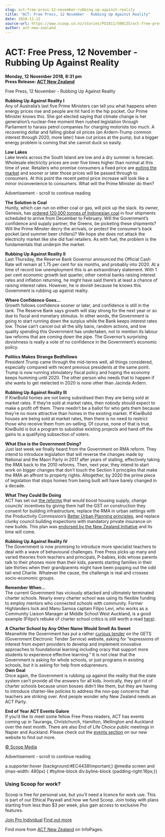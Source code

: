 ```yaml
---
slug: act-free-press-12-november-rubbing-up-against-reality
title: "ACT: Free Press, 12 November - Rubbing Up Against Reality"
date: 2018-11-12
source-url: https://www.scoop.co.nz/stories/PO1811/S00135/act-free-press-12-november-rubbing-up-against-reality.htm
author: act-new-zealand
---
```

ACT: Free Press, 12 November - Rubbing Up Against Reality
=========================================================

**Monday, 12 November 2018, 8:31 pm**  
**Press Release: [ACT New Zealand](https://info.scoop.co.nz/ACT_New_Zealand)**

Free Press, 12 November - Rubbing Up Against Reality

**Rubbing Up Against Reality I**  
Any of Australia’s last five Prime Ministers can tell you what happens when energy prices rise and people are hit hard in the hip pocket. Our Prime Minister knows this. She got elected saying that climate change is her generation’s nuclear-free moment then rushed legislation through Parliament to harass petrol companies for charging motorists too much. A recovering dollar and falling global oil prices (an Ardern-Trump common interest through 2020, more later) have cut prices at the pump, but a bigger energy problem is coming that she cannot duck so easily.

**Low Lakes**  
Lake levels across the South Island are low and a dry summer is forecast. Wholesale electricity prices are over five times higher than normal at this time of year. Retailers who promise consumers a fixed price are [exiting the market](https://www.act.org.nz/r?u=5xNnogsdD9yGIfGEM2rlXQpBvAmlSKgQ1yvvgy9PLRp-B9EMFd4dHTU1dn1i9SeaQeLGlr1IcfAzNKP90BJpGXfBgGn_75dR8FxdBuWEe419gSy0Mv36JJ3eTnGKC7qIrexHhgjUaIw4WjZ6rJJtx4SN-oAinP8R9gm66LT-2dLVgy8dv8BgpN5mFk_5k0bRh-jWJwzLCv8IimRnILOVjw&e=1436fca17bda55074760909e04a8a403&utm_source=actnz&utm_medium=email&utm_campaign=free_press_12_november&n=2) and sooner or later those prices will be passed through to consumers. At this point the recent petrol price increase will look like a minor inconvenience to consumers. What will the Prime Minister do then?

Advertisement - scroll to continue reading





**The Solution is Coal**  
Huntly, which can run on either coal or gas, will pick up the slack. Its owner, Genesis, has [ordered 120,000 tonnes of Indonesian coal](https://www.act.org.nz/r?u=cSoqv965O5QwEBXLw54H_71wknHMR-FzSwjonyHiUdE4mJZOpCWXtaLhT2bxlpAlsUrtYO1AX0sBeJYhl7ewr1uRzpnsfugtKTmbnmTL5gpxDBDSVrVRXebaU8OGh7ZoDYXo3Ksn4fp6hV74c6LUiQ&e=1436fca17bda55074760909e04a8a403&utm_source=actnz&utm_medium=email&utm_campaign=free_press_12_november&n=3) in four shipments scheduled to arrive from December to February. Will the Government’s confidence and supply partner, the Greens, be picketing these shipments? Will the Prime Minster decry the arrivals, or protect the consumer’s back pocket (and summer beer chillers)? We hope she does not attack the electricity market like she did fuel retailers. As with fuel, the problem is the fundamentals that underpin the market.

**Rubbing Up Against Reality II**  
Last Thursday, the Reserve Bank Governor announced the Official Cash Rate will remain at 1.75 per cent for six months, and probably into 2020. At a time of record low unemployment this is an extraordinary statement. With 1 per cent economic growth last quarter, other central banks raising interest rates and inflation returning, he might have said there’s at least a chance of raising interest rates. However, he is dovish because he knows this Government is rubbing up against reality.

**Where Confidence Goes…**  
Growth follows confidence sooner or later, and confidence is still in the tank. The Reserve Bank says growth will stay strong for the next year or so due to fiscal and monetary stimulus. In other words, the Government is going to start running down the surplus while the Bank keeps interest rates low. Those can’t cancel out all the silly bans, random actions, and low quality spending this Government has undertaken, not to mention its labour law reforms that are coming down the pipe. The Governor’s surprising dovishness is really a vote of no confidence in the Government’s economic policy.

**Politics Makes Strange Bedfellows**  
President Trump came through the mid-terms well, all things considered, especially compared with recent previous presidents at the same point. Trump is now running stimulatory fiscal policy and hoping the economy keeps humming until 2020. The other person who needs that to happen if she wants to get reelected in 2020 is none other than Jacinda Ardern.

**Rubbing Up Against Reality III**  
If KiwiBuild homes are not being subsidised then they are being sold at market rates. If they’re sold at market rates, then nobody should expect to make a profit off them. There needn’t be a ballot for who gets them because they’re no more attractive than homes in the existing market. If KiwiBuild houses are being sold at market rates, then there is no need to restrict those who receive them from on-selling. Of course, none of that is true, KiwiBuild is but a program to subsidise existing projects and hand off the gains to a qualifying subsection of voters.

**What Else is the Government Doing?**  
Just last week we finally heard from the Government on RMA reform. They intend to introduce legislation that will reverse the changes made by National and the Maori Party in 2017 after years of stalling, effectively taking the RMA back to the 2010 reforms. Then, next year, they intend to start work on bigger changes that don’t touch the Section II principles that make the RMA an affront to property rights. Altogether, by 2020 the prime piece of legislation that stops homes from being built will have barely changed in a decade.

**What They Could Be Doing**  
ACT has set out [the reforms](https://www.act.org.nz/housing?e=1436fca17bda55074760909e04a8a403&utm_source=actnz&utm_medium=email&utm_campaign=free_press_12_november&n=4) that would boost housing supply, change councils’ incentives by giving them half the GST on construction they consent for building infrastructure, replace the RMA in urban settings with the Productivity Commission’s [Better Urban Planning principles](https://www.act.org.nz/r?u=u4FnbvHD3bHPk8wK5aoyBH2w5d404TeTUoEYGPrTJ3aH7NSyWdXmOeUfMb-Hmj6442lrxHaUlJhjHxGBjLJ0ew&e=1436fca17bda55074760909e04a8a403&utm_source=actnz&utm_medium=email&utm_campaign=free_press_12_november&n=5), and replace clunky council building inspections with mandatory private insurance on new builds. This plan was [endorsed by the New Zealand Initiative](https://www.act.org.nz/r?u=jEJ9E-cCjvSoqHsSixO24LV1rZla7oo8k-3rVZBRkUGsQLdr2Ig7fxiQPTpiYpESgryHMvGwjrwoTlLKKmKZolj2IMiUaK4luc2qZ7WCQlTjrdPHe_MzwC3ZnYr9AI-Sq6ufy3ICrsr7wPaEup7fDQ&e=1436fca17bda55074760909e04a8a403&utm_source=actnz&utm_medium=email&utm_campaign=free_press_12_november&n=6) and its time will come.

**Rubbing Up Against Reality IV**  
The Government is now promising to introduce more specialist teachers to deal with a wave of behavioural challenges. Free Press picks up many and varied theories from teachers and principals, P-babies, kids whose parents talk to their phones more than their kids, parents starting families in their late thirties when their grandparents might have been popping out the odd tail-end Charlie. Whatever the cause, the challenge is real and crosses socio-economic groups.

**Remember When...**  
The current Government has viciously attacked and ultimately terminated charter schools. Nearly every charter school was using its flexible funding to employ mentors who connected schools with community. Former Highlanders lock and Manu Samoa captain Filipo Levi, who works as a Community Liaison Manager at Middle School West Auckland, is a good example (Filipo’s rebuke of charter school critics is still worth a read [here](https://www.act.org.nz/r?u=UvCCd8GcsmKKe6vGMpaWv2UK8rWCzaYSVNFZdMRELD3DuQylyuKLKwmSVHDKiAkkrjkGFnFmMdN5uJjxkoV6Sd3QhMf6lrmywda6fWIQiX0&e=1436fca17bda55074760909e04a8a403&utm_source=actnz&utm_medium=email&utm_campaign=free_press_12_november&n=7)).

**A Charter School by Any Other Name Would Smell As Sweet**  
Meanwhile the Government has put a rather [curious tender](https://www.act.org.nz/r?u=4CJHAfu_-W4nQjHjOnVDy3x_Aom_X929dev4w2uqmJl1iknOqKChE7F8tOH1YwTyXZIFGSx4hj1uE-jWw5wHrWhWuBywxtn6ErX_Y32oDG8&e=1436fca17bda55074760909e04a8a403&utm_source=actnz&utm_medium=email&utm_campaign=free_press_12_november&n=8) on the GETS (Government Electronic Tender Service) website, asking for “expressions of interest from expert providers to develop and implement innovative approaches to foundational learning including oracy that support more students to experience effective learning.” It is not clear that the Government is asking for whole schools, or just programs in existing schools, but it is asking for help from edupreneurs.  
**Own Goal**  
Once again, the Government is rubbing up against the reality that the state system can’t provide all the answers for all kids. Ironically, they got rid of charter schools because union bosses didn’t like them, but they are having to introduce charter-like policies to address the non-pay concerns that teachers are striking over. And people wonder why New Zealand needs an ACT Party.

**End of Year ACT Events Galore**  
If you’d like to meet some fellow Free Press readers, ACT has events coming up in Tauranga, Christchurch, Hamilton, Wellington and Auckland over the next month. There are also End of Life Choice public meetings in Napier and Auckland. Please check out the [events section](https://www.act.org.nz/events?e=1436fca17bda55074760909e04a8a403&utm_source=actnz&utm_medium=email&utm_campaign=free_press_12_november&n=9) on our new website to find out more.

[© Scoop Media](http://www.scoop.co.nz/about/terms.html)  

Advertisement - scroll to continue reading



a.supporter:hover {background:#EC4438!important;} @media screen and (max-width: 480px) { #byline-block div.byline-block {padding-right:16px;}}

### Using Scoop for work?

Scoop is free for personal use, but you’ll need a licence for work use. This is part of our Ethical Paywall and how we fund Scoop. Join today with plans starting from less than $3 per week, plus gain access to exclusive _Pro_ features.  
  
[Join Pro Individual](https://pro.scoop.co.nz/Individual/?from=ProIn24) [Find out more](https://pro.scoop.co.nz/using-scoop-for-work/?from=ProIn24)

Find more from [ACT New Zealand](https://info.scoop.co.nz/ACT_New_Zealand) on InfoPages.